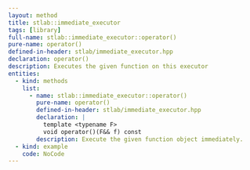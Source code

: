 ```yaml
---
layout: method
title: stlab::immediate_executor
tags: [library]
full-name: stlab::immediate_executor::operator()
pure-name: operator()
defined-in-header: stlab/immediate_executor.hpp 
declaration: operator()
description: Executes the given function on this executor
entities:
  - kind: methods
    list:
      - name: stlab::immediate_executor::operator()
        pure-name: operator()
        defined-in-header: stlab/immediate_executor.hpp 
        declaration: |
          template <typename F> 
          void operator()(F&& f) const
        description: Execute the given function object immediately.
  - kind: example
    code: NoCode
---
```

